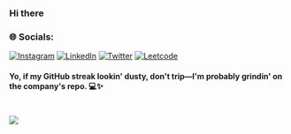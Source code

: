 ### Hi there 

### 🌐 Socials:
[![Instagram](https://img.shields.io/badge/Instagram-%23E4405F.svg?logo=Instagram&logoColor=white)](https://instagram.com/jamal.myd) [![LinkedIn](https://img.shields.io/badge/LinkedIn-%230077B5.svg?logo=linkedin&logoColor=white)](https://linkedin.com/in/jamal108) [![Twitter](https://img.shields.io/badge/Twitter-%231DA1F2.svg?logo=Twitter&logoColor=white)](https://twitter.com/jamal_twts) [![Leetcode](https://img.shields.io/badge/Leetcode-%23593d88.svg?logo=Leetcode&logoColor=white)](https://leetcode.com/jamal108) 

#### Yo, if my GitHub streak lookin' dusty, don't trip—I'm probably grindin' on the company's repo. 💻✨


# [![](https://visitcount.itsvg.in/api?id=jamAL108&icon=0&color=0)](https://visitcount.itsvg.in)

